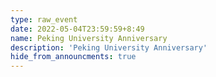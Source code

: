 ```yaml
---
type: raw_event
date: 2022-05-04T23:59:59+8:49
name: Peking University Anniversary
description: 'Peking University Anniversary'
hide_from_announcments: true
---
```

